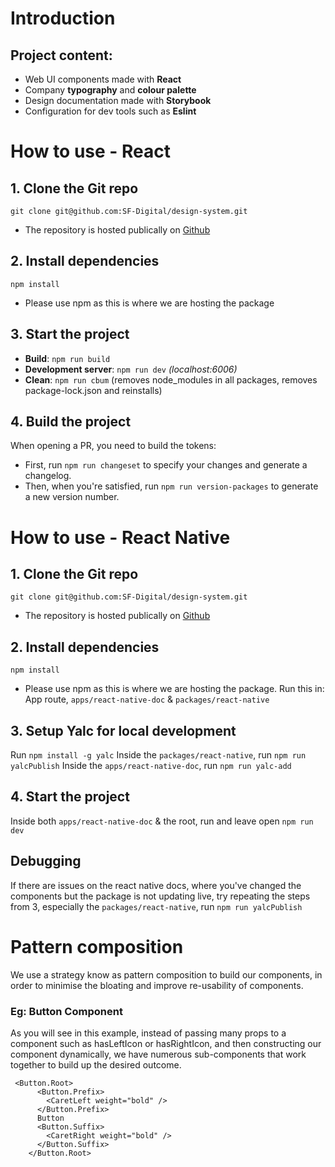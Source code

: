 # Introduction

## Project content:

- Web UI components made with **React**
- Company **typography** and **colour palette**
- Design documentation made with **Storybook**
- Configuration for dev tools such as **Eslint**

# How to use - React

## 1. Clone the Git repo

`git clone git@github.com:SF-Digital/design-system.git`

- The repository is hosted publically on [Github](https://github.com/SF-Digital/design-system)
## 2. Install dependencies
`npm install`
- Please use npm as this is where we are hosting the package
## 3. Start the project
- **Build**: `npm run build`
- **Development server**: `npm run dev` *(localhost:6006)*
- **Clean**: `npm run cbum` (removes node_modules in all packages, removes package-lock.json and reinstalls)

## 4. Build the project
When opening a PR, you need to build the tokens:
- First, run `npm run changeset` to specify your changes and generate a changelog.
- Then, when you're satisfied, run `npm run version-packages` to generate a new version number.

# How to use - React Native

## 1. Clone the Git repo

`git clone git@github.com:SF-Digital/design-system.git`

- The repository is hosted publically on [Github](https://github.com/SF-Digital/design-system)
## 2. Install dependencies
`npm install`
- Please use npm as this is where we are hosting the package. Run this in:
App route, `apps/react-native-doc` & `packages/react-native`

## 3. Setup Yalc for local development
Run `npm install -g yalc`
Inside the `packages/react-native`, run `npm run yalcPublish`
Inside the `apps/react-native-doc`, run `npm run yalc-add`

## 4. Start the project
Inside both `apps/react-native-doc` & the root, run and leave open `npm run dev`

## Debugging
If there are issues on the react native docs, where you've changed the components but the package is not updating live, try repeating the steps from 3, especially the `packages/react-native`, run `npm run yalcPublish`

# Pattern composition

We use a strategy know as pattern composition to build our components, in order to minimise the bloating and  improve re-usability of components.

### Eg: Button Component

As you will see in this example, instead of passing many props to a component such as hasLeftIcon or hasRightIcon, and then constructing our component dynamically, we have numerous sub-components that work together to build up the desired outcome.

```
 <Button.Root>
      <Button.Prefix>
        <CaretLeft weight="bold" />
      </Button.Prefix>
      Button
      <Button.Suffix>
        <CaretRight weight="bold" />
      </Button.Suffix>
    </Button.Root>
```

